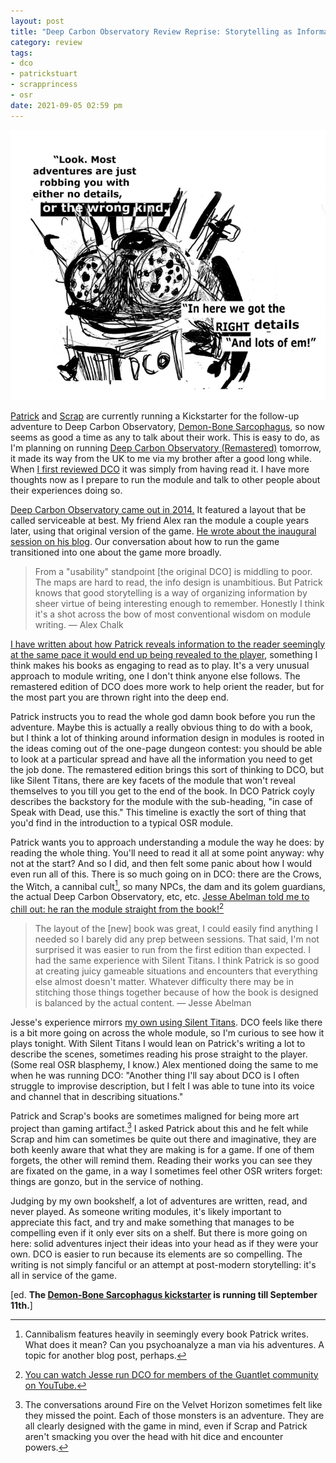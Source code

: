 ```yaml
---
layout: post
title: "Deep Carbon Observatory Review Reprise: Storytelling as Information Design"
category: review
tags:
- dco
- patrickstuart
- scrapprincess
- osr
date: 2021-09-05 02:59 pm
---
```


![Dco Trilobite](/assets/img/dco-trilobite.png)

[Patrick][] and [Scrap][] are currently running a Kickstarter for the follow-up adventure to Deep Carbon Observatory, [Demon-Bone Sarcophagus][demonbones], so now seems as good a time as any to talk about their work. This is easy to do, as I'm planning on running [Deep Carbon Observatory (Remastered)][dco] tomorrow, it made its way from the UK to me via my brother after a good long while. When [I first reviewed DCO][review] it was simply from having read it. I have more thoughts now as I prepare to run the module and talk to other people about their experiences doing so.

[Deep Carbon Observatory came out in 2014.][dco-print] It featured a layout that be called serviceable at best. My friend Alex ran the module a couple years later, using that original version of the game. [He wrote about the inaugural session on his blog][Alex]. Our conversation about how to run the game transitioned into one about the game more broadly.

> From a "usability" standpoint [the original DCO] is middling to poor. The maps are hard to read, the info design is unambitious. But Patrick knows that good storytelling is a way of organizing information by sheer virtue of being interesting enough to remember. Honestly I think it's a shot across the bow of most conventional wisdom on module writing. — Alex Chalk

[I have written about how Patrick reveals information to the reader seemingly at the same pace it would end up being revealed to the player][mystery], something I think makes his books as engaging to read as to play. It's a very unusual approach to module writing, one I don't think anyone else follows. The remastered edition of DCO does more work to help orient the reader, but for the most part you are thrown right into the deep end.

Patrick instructs you to read the whole god damn book before you run the adventure. Maybe this is actually a really obvious thing to do with a book, but I think a lot of thinking around information design in modules is rooted in the ideas coming out of the one-page dungeon contest: you should be able to look at a particular spread and have all the information you need to get the job done. The remastered edition brings this sort of thinking to DCO, but like Silent Titans, there are key facets of the module that won't reveal themselves to you till you get to the end of the book. In DCO Patrick coyly describes the backstory for the module with the sub-heading, "in case of Speak with Dead, use this." This timeline is exactly the sort of thing that you'd find in the introduction to a typical OSR module.

Patrick wants you to approach understanding a module the way he does: by reading the whole thing. You'll need to read it all at some point anyway: why not at the start? And so I did, and then felt some panic about how I would even run all of this. There is so much going on in DCO: there are the Crows, the Witch, a cannibal cult[^1], so many NPCs, the dam and its golem guardians, the actual Deep Carbon Observatory, etc, etc.  [Jesse Abelman told me to chill out: he ran the module straight from the book!][jesse-tweet][^2]

> The layout of the [new] book was great, I could easily find anything I needed so I barely did any prep between sessions. That said, I'm not surprised it was easier to run from the first edition than expected. I had the same experience with Silent Titans. I think Patrick is so good at creating juicy gameable situations and encounters that everything else almost doesn't matter. Whatever difficulty there may be in stitching those things together because of how the book is designed is balanced by the actual content. — Jesse Abelman

Jesse's experience mirrors [my own using Silent Titans][st-me]. DCO feels like there is a bit more going on across the whole module, so I'm curious to see how it plays tonight. With Silent Titans I would lean on Patrick's writing a lot to describe the scenes, sometimes reading his prose straight to the player. (Some real OSR blasphemy, I know.) Alex mentioned doing the same to me when he was running DCO: "Another thing I'll say about DCO is I often struggle to improvise description, but I felt I was able to tune into its voice and channel that in describing situations."

Patrick and Scrap's books are sometimes maligned for being more art project than gaming artifact.[^3] I asked Patrick about this and he felt while Scrap and him can sometimes be quite out there and imaginative, they are both keenly aware that what they are making is for a game. If one of them forgets, the other will remind them. Reading their works you can see they are fixated on the game, in a way I sometimes feel other OSR writers forget: things are gonzo, but in the service of nothing. 

Judging by my own bookshelf, a lot of adventures are written, read, and never played. As someone writing modules, it's likely important to appreciate this fact, and try and make something that manages to be compelling even if it only ever sits on a shelf. But there is more going on here: solid adventures inject their ideas into your head as if they were your own. DCO is easier to run because its elements are so compelling. The writing is not simply fanciful or an attempt at post-modern storytelling: it's all in service of the game.


[ed. **The [Demon-Bone Sarcophagus kickstarter][demonbones] is running till September 11th.**]



[^1]: Cannibalism features heavily in seemingly every book Patrick writes. What does it mean? Can you psychoanalyze a man via his adventures. A topic for another blog post, perhaps.
[^2]: [You can watch Jesse run DCO for members of the Guantlet community on YouTube.][jesse]
[^3]: The conversations around Fire on the Velvet Horizon sometimes felt like they missed the point. Each of those monsters is an adventure. They are all clearly designed with the game in mind, even if Scrap and Patrick aren't smacking you over the head with hit dice and encounter powers.



[dco]: https://falseparcels.bigcartel.com/product/deep-carbon-observatory-remastered
[dco-print]: https://falsemachine.blogspot.com/2014/08/ceep-carbon-observatory-print-copy.html
[mystery]: /blog/silent-titans/
[review]: /review/deep-carbon-observatory/

[Alex]: http://todistantlands.blogspot.com/2017/01/deep-carbon-observatory-session-1.html
[Jesse]: https://www.youtube.com/watch?v=kySNgbK56V0
[jesse-tweet]: https://twitter.com/Jesseabe/status/1432722686048981006

[st-me]: https://twitter.com/SaveVsTPK/status/1267649416305037312

[demonbones]: https://www.kickstarter.com/projects/gawain/demon-bone-sarcophagus

[patrick]:https://falsemachine.blogspot.com/
[scrap]: https://monstermanualsewnfrompants.blogspot.com/